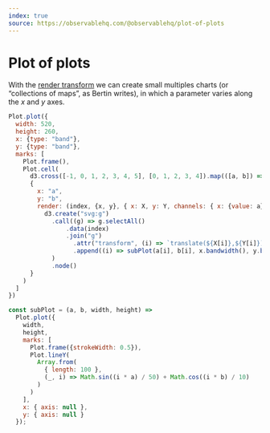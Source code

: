 ```yaml
---
index: true
source: https://observablehq.com/@observablehq/plot-of-plots
---
```


# Plot of plots

With the [render transform](https://observablehq.com/plot/features/marks) we can create small multiples charts (or “collections of maps”, as Bertin writes), in which a parameter varies along the *x* and *y* axes.

```js echo
Plot.plot({
  width: 520,
  height: 260,
  x: {type: "band"},
  y: {type: "band"},
  marks: [
    Plot.frame(),
    Plot.cell(
      d3.cross([-1, 0, 1, 2, 3, 4, 5], [0, 1, 2, 3, 4]).map(([a, b]) => ({a, b})),
      {
        x: "a",
        y: "b",
        render: (index, {x, y}, { x: X, y: Y, channels: { x: {value: a}, y: {value: b} } }) =>
          d3.create("svg:g")
            .call((g) => g.selectAll()
                .data(index)
                .join("g")
                  .attr("transform", (i) => `translate(${X[i]},${Y[i]})`)
                  .append((i) => subPlot(a[i], b[i], x.bandwidth(), y.bandwidth()))
            )
            .node()
      }
    )
  ]
})
```

```js echo
const subPlot = (a, b, width, height) =>
  Plot.plot({
    width,
    height,
    marks: [
      Plot.frame({strokeWidth: 0.5}),
      Plot.lineY(
        Array.from(
          { length: 100 },
          (_, i) => Math.sin((i * a) / 50) + Math.cos((i * b) / 10)
        )
      )
    ],
    x: { axis: null },
    y: { axis: null }
  });
```